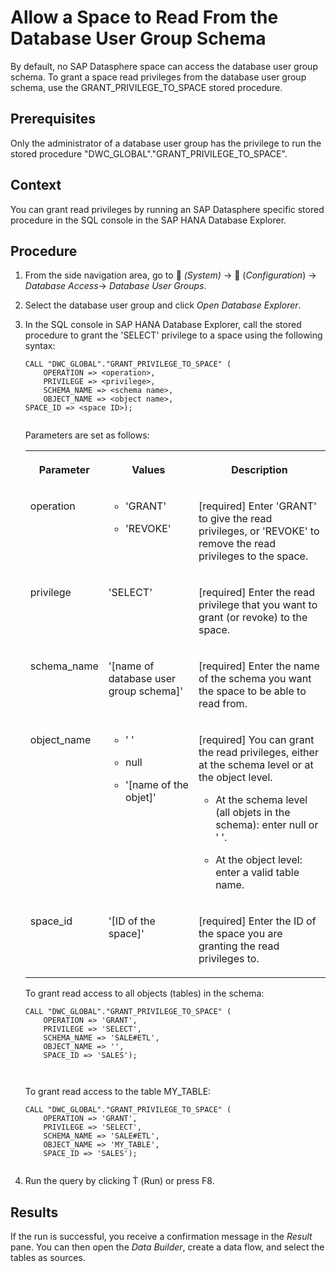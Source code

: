 <!-- loio44021ca7d63b44e9b71cc4afa66d7c9e -->

<link rel="stylesheet" type="text/css" href="../css/sap-icons.css"/>

# Allow a Space to Read From the Database User Group Schema

By default, no SAP Datasphere space can access the database user group schema. To grant a space read privileges from the database user group schema, use the GRANT\_PRIVILEGE\_TO\_SPACE stored procedure.



<a name="loio44021ca7d63b44e9b71cc4afa66d7c9e__prereq_bgq_x5z_lqb"/>

## Prerequisites

Only the administrator of a database user group has the privilege to run the stored procedure "DWC\_GLOBAL"."GRANT\_PRIVILEGE\_TO\_SPACE".



## Context

You can grant read privileges by running an SAP Datasphere specific stored procedure in the SQL console in the SAP HANA Database Explorer.



## Procedure

1.  From the side navigation area, go to <span class="FPA-icons"></span> *\(System\)* → <span class="FPA-icons"></span> \(*Configuration*\) → *Database Access*→ *Database User Groups*.

2.  Select the database user group and click *Open Database Explorer*.

3.  In the SQL console in SAP HANA Database Explorer, call the stored procedure to grant the 'SELECT' privilege to a space using the following syntax:

    ```
    CALL "DWC_GLOBAL"."GRANT_PRIVILEGE_TO_SPACE" (
    	OPERATION => <operation>, 
    	PRIVILEGE => <privilege>, 
    	SCHEMA_NAME => <schema name>, 
    	OBJECT_NAME => <object name>, 
    SPACE_ID => <space ID>);
    
    
    ```

    Parameters are set as follows:


    <table>
    <tr>
    <th valign="top">

    Parameter


    
    </th>
    <th valign="top">

    Values


    
    </th>
    <th valign="top">

    Description


    
    </th>
    </tr>
    <tr>
    <td valign="top">

    operation


    
    </td>
    <td valign="top">

    -   'GRANT'

    -   'REVOKE'



    
    </td>
    <td valign="top">

    \[required\] Enter 'GRANT' to give the read privileges, or 'REVOKE' to remove the read privileges to the space.


    
    </td>
    </tr>
    <tr>
    <td valign="top">

    privilege


    
    </td>
    <td valign="top">

    'SELECT'


    
    </td>
    <td valign="top">

    \[required\] Enter the read privilege that you want to grant \(or revoke\) to the space.


    
    </td>
    </tr>
    <tr>
    <td valign="top">

    schema\_name


    
    </td>
    <td valign="top">

    '\[name of database user group schema\]'


    
    </td>
    <td valign="top">

    \[required\] Enter the name of the schema you want the space to be able to read from.


    
    </td>
    </tr>
    <tr>
    <td valign="top">

    object\_name


    
    </td>
    <td valign="top">

    -   ' '

    -   null

    -   '\[name of the objet\]'



    
    </td>
    <td valign="top">

    \[required\] You can grant the read privileges, either at the schema level or at the object level.

    -   At the schema level \(all objets in the schema\): enter null or ' '.

    -   At the object level: enter a valid table name.



    
    </td>
    </tr>
    <tr>
    <td valign="top">

    space\_id


    
    </td>
    <td valign="top">

    '\[ID of the space\]'


    
    </td>
    <td valign="top">

    \[required\] Enter the ID of the space you are granting the read privileges to.


    
    </td>
    </tr>
    </table>
    
    To grant read access to all objects \(tables\) in the schema:

    ```
    CALL "DWC_GLOBAL"."GRANT_PRIVILEGE_TO_SPACE" (
    	OPERATION => 'GRANT', 
    	PRIVILEGE => 'SELECT', 
    	SCHEMA_NAME => 'SALE#ETL', 
    	OBJECT_NAME => '', 
    	SPACE_ID => 'SALES');
    
    
    
    ```

    To grant read access to the table MY\_TABLE:

    ```
    CALL "DWC_GLOBAL"."GRANT_PRIVILEGE_TO_SPACE" (
    	OPERATION => 'GRANT', 
    	PRIVILEGE => 'SELECT', 
    	SCHEMA_NAME => 'SALE#ETL', 
    	OBJECT_NAME => 'MY_TABLE', 
    	SPACE_ID => 'SALES');
    
    
    ```

4.  Run the query by clicking <span class="SAP-icons-watt"></span> \(Run\) or press F8.




<a name="loio44021ca7d63b44e9b71cc4afa66d7c9e__result_sw1_vf5_p4b"/>

## Results

If the run is successful, you receive a confirmation message in the *Result* pane. You can then open the *Data Builder*, create a data flow, and select the tables as sources.

